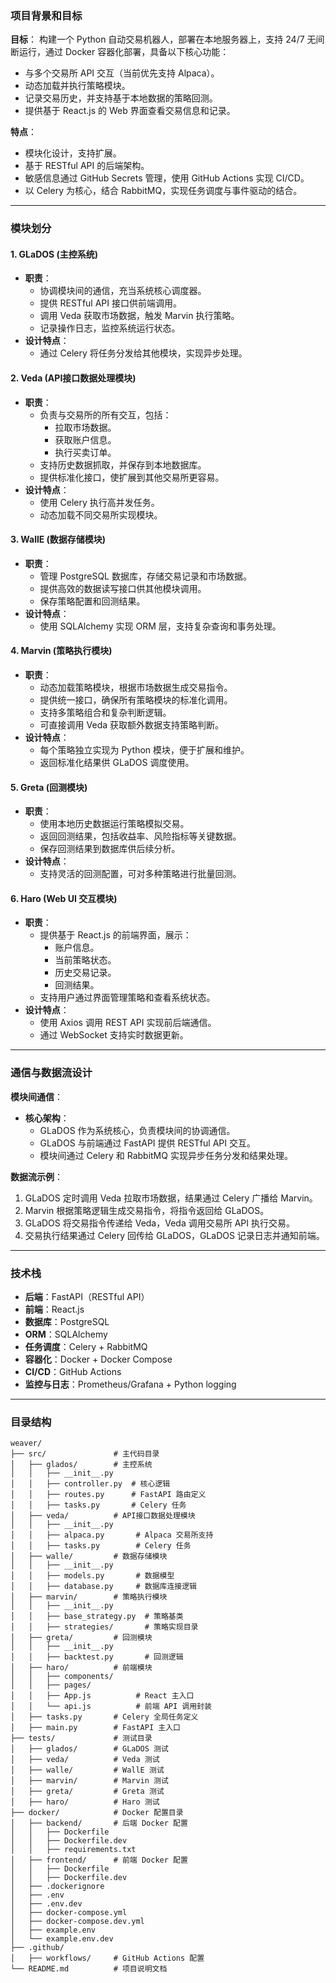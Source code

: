 ### 项目背景和目标

**目标**：
构建一个 Python 自动交易机器人，部署在本地服务器上，支持 24/7 无间断运行，通过 Docker 容器化部署，具备以下核心功能：

- 与多个交易所 API 交互（当前优先支持 Alpaca）。
- 动态加载并执行策略模块。
- 记录交易历史，并支持基于本地数据的策略回测。
- 提供基于 React.js 的 Web 界面查看交易信息和记录。

**特点**：

- 模块化设计，支持扩展。
- 基于 RESTful API 的后端架构。
- 敏感信息通过 GitHub Secrets 管理，使用 GitHub Actions 实现 CI/CD。
- 以 Celery 为核心，结合 RabbitMQ，实现任务调度与事件驱动的结合。

---

### 模块划分

#### **1. GLaDOS (主控系统)**

- **职责**：
  - 协调模块间的通信，充当系统核心调度器。
  - 提供 RESTful API 接口供前端调用。
  - 调用 Veda 获取市场数据，触发 Marvin 执行策略。
  - 记录操作日志，监控系统运行状态。
- **设计特点**：
  - 通过 Celery 将任务分发给其他模块，实现异步处理。

#### **2. Veda (API接口数据处理模块)**

- **职责**：
  - 负责与交易所的所有交互，包括：
    - 拉取市场数据。
    - 获取账户信息。
    - 执行买卖订单。
  - 支持历史数据抓取，并保存到本地数据库。
  - 提供标准化接口，使扩展到其他交易所更容易。
- **设计特点**：
  - 使用 Celery 执行高并发任务。
  - 动态加载不同交易所实现模块。

#### **3. WallE (数据存储模块)**

- **职责**：
  - 管理 PostgreSQL 数据库，存储交易记录和市场数据。
  - 提供高效的数据读写接口供其他模块调用。
  - 保存策略配置和回测结果。
- **设计特点**：
  - 使用 SQLAlchemy 实现 ORM 层，支持复杂查询和事务处理。

#### **4. Marvin (策略执行模块)**

- **职责**：
  - 动态加载策略模块，根据市场数据生成交易指令。
  - 提供统一接口，确保所有策略模块的标准化调用。
  - 支持多策略组合和复杂判断逻辑。
  - 可直接调用 Veda 获取额外数据支持策略判断。
- **设计特点**：
  - 每个策略独立实现为 Python 模块，便于扩展和维护。
  - 返回标准化结果供 GLaDOS 调度使用。

#### **5. Greta (回测模块)**

- **职责**：
  - 使用本地历史数据运行策略模拟交易。
  - 返回回测结果，包括收益率、风险指标等关键数据。
  - 保存回测结果到数据库供后续分析。
- **设计特点**：
  - 支持灵活的回测配置，可对多种策略进行批量回测。

#### **6. Haro (Web UI 交互模块)**

- **职责**：
  - 提供基于 React.js 的前端界面，展示：
    - 账户信息。
    - 当前策略状态。
    - 历史交易记录。
    - 回测结果。
  - 支持用户通过界面管理策略和查看系统状态。
- **设计特点**：
  - 使用 Axios 调用 REST API 实现前后端通信。
  - 通过 WebSocket 支持实时数据更新。

---

### 通信与数据流设计

**模块间通信**：

- **核心架构**：
  - GLaDOS 作为系统核心，负责模块间的协调通信。
  - GLaDOS 与前端通过 FastAPI 提供 RESTful API 交互。
  - 模块间通过 Celery 和 RabbitMQ 实现异步任务分发和结果处理。

**数据流示例**：

1. GLaDOS 定时调用 Veda 拉取市场数据，结果通过 Celery 广播给 Marvin。
2. Marvin 根据策略逻辑生成交易指令，将指令返回给 GLaDOS。
3. GLaDOS 将交易指令传递给 Veda，Veda 调用交易所 API 执行交易。
4. 交易执行结果通过 Celery 回传给 GLaDOS，GLaDOS 记录日志并通知前端。

---

### 技术栈

- **后端**：FastAPI（RESTful API）
- **前端**：React.js
- **数据库**：PostgreSQL
- **ORM**：SQLAlchemy
- **任务调度**：Celery + RabbitMQ
- **容器化**：Docker + Docker Compose
- **CI/CD**：GitHub Actions
- **监控与日志**：Prometheus/Grafana + Python logging

---

### 目录结构

```plaintext
weaver/
├── src/               # 主代码目录
│   ├── glados/        # 主控系统
│   │   ├── __init__.py
│   │   ├── controller.py  # 核心逻辑
│   │   ├── routes.py      # FastAPI 路由定义
│   │   ├── tasks.py       # Celery 任务
│   ├── veda/          # API接口数据处理模块
│   │   ├── __init__.py
│   │   ├── alpaca.py       # Alpaca 交易所支持
│   │   ├── tasks.py        # Celery 任务
│   ├── walle/         # 数据存储模块
│   │   ├── __init__.py
│   │   ├── models.py       # 数据模型
│   │   ├── database.py     # 数据库连接逻辑
│   ├── marvin/        # 策略执行模块
│   │   ├── __init__.py
│   │   ├── base_strategy.py  # 策略基类
│   │   ├── strategies/       # 策略实现目录
│   ├── greta/         # 回测模块
│   │   ├── __init__.py
│   │   ├── backtest.py       # 回测逻辑
│   ├── haro/          # 前端模块
│   │   ├── components/
│   │   ├── pages/
│   │   ├── App.js          # React 主入口
│   │   └── api.js          # 前端 API 调用封装
│   ├── tasks.py       # Celery 全局任务定义
│   ├── main.py        # FastAPI 主入口
├── tests/             # 测试目录
│   ├── glados/        # GLaDOS 测试
│   ├── veda/          # Veda 测试
│   ├── walle/         # WallE 测试
│   ├── marvin/        # Marvin 测试
│   ├── greta/         # Greta 测试
│   ├── haro/          # Haro 测试
├── docker/            # Docker 配置目录
│   ├── backend/       # 后端 Docker 配置
│   │   ├── Dockerfile
│   │   ├── Dockerfile.dev
│   │   ├── requirements.txt
│   ├── frontend/      # 前端 Docker 配置
│   │   ├── Dockerfile
│   │   ├── Dockerfile.dev
│   ├── .dockerignore
│   ├── .env
│   ├── .env.dev
│   ├── docker-compose.yml
│   ├── docker-compose.dev.yml
│   ├── example.env
│   └── example.env.dev
├── .github/
│   ├── workflows/     # GitHub Actions 配置
└── README.md          # 项目说明文档
```

